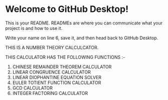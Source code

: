 # Welcome to GitHub Desktop!

This is your README. READMEs are where you can communicate what your project is and how to use it.

Write your name on line 6, save it, and then head back to GitHub Desktop.

THIS IS A NUMBER THEORY CALCULCATOR.

THIS CALCULATOR HAS THE FOLLOWING FUNCTIONS :-

1. CHINESE REMAINDER THEOREM CALCULATOR
2. LINEAR CONGRUENCE CALCULATOR
3. LINEAR DIOPHANTINE EQUATION SOLVER
4. EULER TOTIENT FUNCTION CALCULATOR
5. GCD CALCULATOR
6. INTEGER FACTORING CALCULATOR

